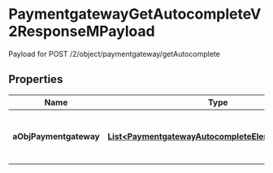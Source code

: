 

# PaymentgatewayGetAutocompleteV2ResponseMPayload

Payload for POST /2/object/paymentgateway/getAutocomplete

## Properties

| Name | Type | Description | Notes |
|------------ | ------------- | ------------- | -------------|
|**aObjPaymentgateway** | [**List&lt;PaymentgatewayAutocompleteElementResponse&gt;**](PaymentgatewayAutocompleteElementResponse.md) | An array of Paymentgateway autocomplete element response. |  |




